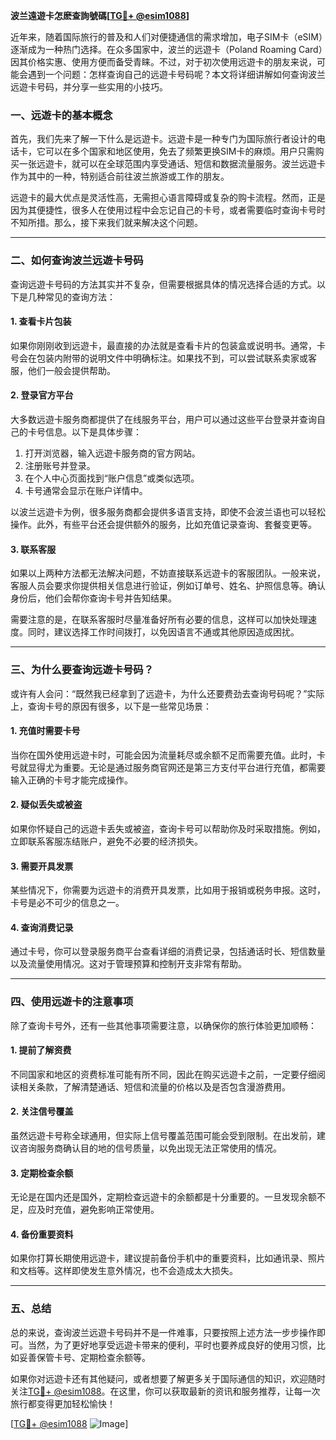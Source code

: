 **波兰遠遊卡怎麽查詢號碼[[TG💪+ @esim1088](https://t.me/s/esim1088)]**

近年来，随着国际旅行的普及和人们对便捷通信的需求增加，电子SIM卡（eSIM）逐渐成为一种热门选择。在众多国家中，波兰的远遊卡（Poland Roaming Card）因其价格实惠、使用方便而备受青睐。不过，对于初次使用远遊卡的朋友来说，可能会遇到一个问题：怎样查询自己的远遊卡号码呢？本文将详细讲解如何查询波兰远遊卡号码，并分享一些实用的小技巧。

### **一、远遊卡的基本概念**
首先，我们先来了解一下什么是远遊卡。远遊卡是一种专门为国际旅行者设计的电话卡，它可以在多个国家和地区使用，免去了频繁更换SIM卡的麻烦。用户只需购买一张远遊卡，就可以在全球范围内享受通话、短信和数据流量服务。波兰远遊卡作为其中的一种，特别适合前往波兰旅游或工作的朋友。

远遊卡的最大优点是灵活性高，无需担心语言障碍或复杂的购卡流程。然而，正是因为其便捷性，很多人在使用过程中会忘记自己的卡号，或者需要临时查询卡号时不知所措。那么，接下来我们就来解决这个问题。

---

### **二、如何查询波兰远遊卡号码**
查询远遊卡号码的方法其实并不复杂，但需要根据具体的情况选择合适的方式。以下是几种常见的查询方法：

#### **1. 查看卡片包装**
如果你刚刚收到远遊卡，最直接的办法就是查看卡片的包装盒或说明书。通常，卡号会在包装内附带的说明文件中明确标注。如果找不到，可以尝试联系卖家或客服，他们一般会提供帮助。

#### **2. 登录官方平台**
大多数远遊卡服务商都提供了在线服务平台，用户可以通过这些平台登录并查询自己的卡号信息。以下是具体步骤：
1. 打开浏览器，输入远遊卡服务商的官方网站。
2. 注册账号并登录。
3. 在个人中心页面找到“账户信息”或类似选项。
4. 卡号通常会显示在账户详情中。

以波兰远遊卡为例，很多服务商都会提供多语言支持，即使不会波兰语也可以轻松操作。此外，有些平台还会提供额外的服务，比如充值记录查询、套餐变更等。

#### **3. 联系客服**
如果以上两种方法都无法解决问题，不妨直接联系远遊卡的客服团队。一般来说，客服人员会要求你提供相关信息进行验证，例如订单号、姓名、护照信息等。确认身份后，他们会帮你查询卡号并告知结果。

需要注意的是，在联系客服时尽量准备好所有必要的信息，这样可以加快处理速度。同时，建议选择工作时间拨打，以免因语言不通或其他原因造成困扰。

---

### **三、为什么要查询远遊卡号码？**
或许有人会问：“既然我已经拿到了远遊卡，为什么还要费劲去查询号码呢？”实际上，查询卡号的原因有很多，以下是一些常见场景：

#### **1. 充值时需要卡号**
当你在国外使用远遊卡时，可能会因为流量耗尽或余额不足而需要充值。此时，卡号就显得尤为重要。无论是通过服务商官网还是第三方支付平台进行充值，都需要输入正确的卡号才能完成操作。

#### **2. 疑似丢失或被盗**
如果你怀疑自己的远遊卡丢失或被盗，查询卡号可以帮助你及时采取措施。例如，立即联系客服冻结账户，避免不必要的经济损失。

#### **3. 需要开具发票**
某些情况下，你需要为远遊卡的消费开具发票，比如用于报销或税务申报。这时，卡号是必不可少的信息之一。

#### **4. 查询消费记录**
通过卡号，你可以登录服务商平台查看详细的消费记录，包括通话时长、短信数量以及流量使用情况。这对于管理预算和控制开支非常有帮助。

---

### **四、使用远遊卡的注意事项**
除了查询卡号外，还有一些其他事项需要注意，以确保你的旅行体验更加顺畅：

#### **1. 提前了解资费**
不同国家和地区的资费标准可能有所不同，因此在购买远遊卡之前，一定要仔细阅读相关条款，了解清楚通话、短信和流量的价格以及是否包含漫游费用。

#### **2. 关注信号覆盖**
虽然远遊卡号称全球通用，但实际上信号覆盖范围可能会受到限制。在出发前，建议咨询服务商确认目的地的信号质量，以免出现无法正常使用的情况。

#### **3. 定期检查余额**
无论是在国内还是国外，定期检查远遊卡的余额都是十分重要的。一旦发现余额不足，应及时充值，避免影响正常使用。

#### **4. 备份重要资料**
如果你打算长期使用远遊卡，建议提前备份手机中的重要资料，比如通讯录、照片和文档等。这样即使发生意外情况，也不会造成太大损失。

---

### **五、总结**
总的来说，查询波兰远遊卡号码并不是一件难事，只要按照上述方法一步步操作即可。当然，为了更好地享受远遊卡带来的便利，平时也要养成良好的使用习惯，比如妥善保管卡号、定期检查余额等。

如果你对远遊卡还有其他疑问，或者想要了解更多关于国际通信的知识，欢迎随时关注[TG💪+ @esim1088](https://t.me/s/esim1088)。在这里，你可以获取最新的资讯和服务推荐，让每一次旅行都变得更加轻松愉快！

[[TG💪+ @esim1088](https://t.me/s/esim1088) ![Image](https://i.postimg.cc/4NQfJmqS/Snipaste-2025-05-13-00-14-12.png)]